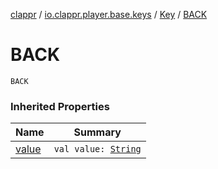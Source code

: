 [clappr](../../index.md) / [io.clappr.player.base.keys](../index.md) / [Key](index.md) / [BACK](./-b-a-c-k.md)

# BACK

`BACK`

### Inherited Properties

| Name | Summary |
|---|---|
| [value](value.md) | `val value: `[`String`](https://kotlinlang.org/api/latest/jvm/stdlib/kotlin/-string/index.html) |
